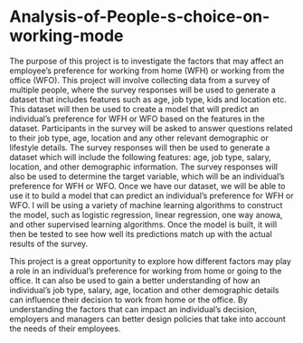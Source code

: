 # Analysis-of-People-s-choice-on-working-mode
The purpose of this project is to investigate the factors that may affect an employee’s preference for working from home (WFH) or working from the office (WFO). This project will involve collecting data from a survey of multiple people, where the survey responses will be used to generate a dataset that includes features such as age, job type, kids and location etc. This dataset will then be used to create a model that will predict an individual’s preference for WFH or WFO based on the features in the dataset. Participants in the survey will be asked to answer questions related to their job type, age, location and any other relevant demographic or lifestyle details. The survey responses will then be used to generate a dataset which will include the following features: age, job type, salary, location, and other demographic information. The survey responses will also be used to determine the target variable, which will be an individual’s preference for WFH or WFO. Once we have our dataset, we will be able to use it to build a model that can predict an individual’s preference for WFH or WFO. I will be using a variety of machine learning algorithms to construct the model, such as logistic regression, linear regression, one way anowa, and other supervised learning algorithms. Once the model is built, it will then be tested to see how well its predictions match up with the actual results of the survey. 

This project is a great opportunity to explore how different factors may play a role in an individual’s preference for working from home or going to the office. It can also be used to gain a better understanding of how an individual’s job type, salary, age, location and other demographic details can influence their decision to work from home or the office. By understanding the factors that can impact an individual’s decision, employers and managers can better design policies that take into account the needs of their employees.
